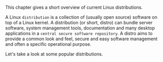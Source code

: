 This chapter gives a short overview of current Linux distributions.

A Linux `distribution` is a collection of (usually open source) software on top of a Linux kernel. A distribution (or short, distro) can bundle server software, system management tools, documentation and many desktop applications in a `central secure software repository`. A distro aims to provide a common look and feel, secure and easy software management and often a specific operational purpose.

Let's take a look at some popular distributions.

